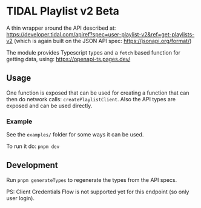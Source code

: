 # TIDAL Playlist v2 Beta

A thin wrapper around the API described at: https://developer.tidal.com/apiref?spec=user-playlist-v2&ref=get-playlists-v2 (which is again built on the JSON API spec: https://jsonapi.org/format/)

The module provides Typescript types and a `fetch` based function for getting data, using: https://openapi-ts.pages.dev/

## Usage

One function is exposed that can be used for creating a function that can then do network calls: `createPlaylistClient`. Also the API types are exposed and can be used directly.

### Example
See the `examples/` folder for some ways it can be used.

To run it do: `pnpm dev`

## Development

Run `pnpm generateTypes` to regenerate the types from the API specs.


PS: Client Credentials Flow is not supported yet for this endpoint (so only user login).
